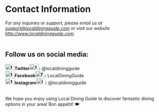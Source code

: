 # Contact Information
*For any inquiries or support, please email us at support@localdiningguide.com or visit our 
website  http://www.localdiningguide.com.*
<br>
<br>

## Follow us on social media:
**<img src="https://raw.githubusercontent.com/rahuldkjain/github-profile-readme-generator/master/src/images/icons/Social/twitter.svg" alt="twitter" height="20" width="30" />Twitter<img src="https://raw.githubusercontent.com/rahuldkjain/github-profile-readme-generator/master/src/images/icons/Social/twitter.svg" alt="twitter" height="20" width="30" />:** @localdiningguide
<br>
**<img src="https://raw.githubusercontent.com/rahuldkjain/github-profile-readme-generator/master/src/images/icons/Social/facebook.svg" alt="twitter" height="20" width="30" />Facebook<img src="https://raw.githubusercontent.com/rahuldkjain/github-profile-readme-generator/master/src/images/icons/Social/facebook.svg" alt="facebook" height="20" width="30" />:** LocalDiningGuide
<br>
**<img src="https://raw.githubusercontent.com/rahuldkjain/github-profile-readme-generator/master/src/images/icons/Social/instagram.svg" 
 alt="twitter" height="20" width="30" />Instagram<img src="https://raw.githubusercontent.com/rahuldkjain/github-profile-readme-generator/master/src/images/icons/Social/instagram.svg" alt="instagram" height="20" width="30" />:** @localdiningguide
<br>
<br>
<br>
We hope you enjoy using Local Dining Guide to discover fantastic dining options in your 
area! Bon appétit! 🍽️
